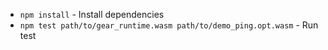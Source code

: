 - `npm install` - Install dependencies
- `npm test path/to/gear_runtime.wasm path/to/demo_ping.opt.wasm` - Run test
